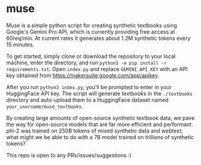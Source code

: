 # muse
Muse is a simple python script for creating synthetic textbooks using Google's Gemini Pro API, which is currently providing free access at 60req/min. At current rates it generates about 1.2M synthetic tokens every 15 minutes.

To get started, simply clone or download the repository to your local machine, enter the directory, and run `python3 -m pip install -r requirements.txt`. Open `index.py` and replace `GEMINI_API_KEY` with an API key obtained from https://makersuite.google.com/app/apikey.

After you run `python3 index.py`, you'll be prompted to enter in your HuggingFace API key. The script will generate textbooks in the `./textbooks` directory and auto-upload them to a HuggingFace dataset named `your_username/muse_textbooks`.

By creating large amounts of open-source synthetic textbook data, we pave the way for open-source models that are far more efficient and performant. phi-2 was trained on 250B tokens of mixed synthetic data and webtext; what might we be able to do with a 7B model trained on trillions of synthetic tokens?

This repo is open to any PRs/issues/suggestions :)
